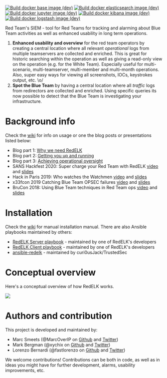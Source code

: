 [![Build docker base image (dev)](https://github.com/outflanknl/RedELK/actions/workflows/docker-build-dev-base.yml/badge.svg)](https://github.com/outflanknl/RedELK/actions/workflows/docker-build-dev-base.yml)
[![Build docker elasticsearch image (dev)](https://github.com/outflanknl/RedELK/actions/workflows/docker-build-dev-elasticsearch.yml/badge.svg?branch=develop)](https://github.com/outflanknl/RedELK/actions/workflows/docker-build-dev-elasticsearch.yml)
[![Build docker jupyter image (dev)](https://github.com/outflanknl/RedELK/actions/workflows/docker-build-dev-jupyter.yml/badge.svg?branch=develop)](https://github.com/outflanknl/RedELK/actions/workflows/docker-build-dev-jupyter.yml)
[![Build docker kibana image (dev)](https://github.com/outflanknl/RedELK/actions/workflows/docker-build-dev-kibana.yml/badge.svg?branch=develop)](https://github.com/outflanknl/RedELK/actions/workflows/docker-build-dev-kibana.yml)
[![Build docker logstash image (dev)](https://github.com/outflanknl/RedELK/actions/workflows/docker-build-dev-logstash.yml/badge.svg?branch=develop)](https://github.com/outflanknl/RedELK/actions/workflows/docker-build-dev-logstash.yml)

Red Team's SIEM - tool for Red Teams for tracking and alarming about Blue Team activities as well as enhanced usability in long term operations.

1. **Enhanced usability and overview** for the red team operators by creating a central location where all relevant _operational_ logs from multiple teamservers are collected and enriched. This is great for historic searching within the operation as well as giving a read-only view on the operation (e.g. for the White Team). Especially useful for multi-scenario, multi-teamserver, multi-member and multi-month operations. Also, super easy ways for viewing all screenshots, IOCs, keystrokes output, etc. \o/
2. **Spot the Blue Team** by having a central location where all _traffic_ logs from redirectors are collected and enriched. Using specific queries its now possible to detect that the Blue Team is investigating your infrastructure.

# Background info #
Check the [wiki](https://github.com/outflanknl/RedELK/wiki) for info on usage or one the blog posts or presentations listed below:
- Blog part 1: [Why we need RedELK](https://outflank.nl/blog/2019/02/14/introducing-redelk-part-1-why-we-need-it/)
- Blog part 2: [Getting you up and running](https://outflank.nl/blog/2020/02/28/redelk-part-2-getting-you-up-and-running/)
- Blog part 3: [Achieving operational oversight](https://outflank.nl/blog/2020/04/07/redelk-part-3-achieving-operational-oversight/)
- SANS Hackfest 2020: Super charge your Red Team with RedELK [video](https://www.youtube.com/watch?v=24pVnDSSOLY) and [slides](https://github.com/outflanknl/Presentations/blob/master/SANSHackFest2020_Smeets_SuperchargeYourRedTeamwithRedELK.pdf)
- Hack in Paris 2019: Who watches the Watchmen [video](https://www.youtube.com/watch?v=ZezBCAUax6c) and [slides](https://github.com/outflanknl/Presentations/blob/master/HackInParis2019_WhoWatchesTheWatchmen_Bergman-Smeetsfinal.pdf)
- x33fcon 2019 Catching Blue Team OPSEC failures [video](https://www.youtube.com/watch?v=-CNMgh0yJag) and [slides](https://github.com/outflanknl/Presentations/blob/master/x33fcon2019_OutOfTheBlue-CatchingBlueTeamOPSECFailures_publicversion.pdf)
- BruCon 2018: Using Blue Team techniques in Red Team ops [video](https://www.youtube.com/watch?v=OjtftdPts4g) and [slides](https://github.com/outflanknl/Presentations/blob/master/MirrorOnTheWall_BruCon2018_UsingBlueTeamTechniquesinRedTeamOps_Bergman-Smeets_FINAL.pdf)

# Installation #
Check the [wiki](https://github.com/outflanknl/RedELK/wiki) for manual installation manual. There are also Ansible playbooks maintained by others:
- [RedELK Server playbook](https://github.com/fastlorenzo/redelk-server) - maintained by one of RedELK's developers
- [RedELK Client playbook](https://github.com/fastlorenzo/redelk-client) - maintained by one of RedELK's developers
- [ansible-redelk](https://github.com/curi0usJack/ansible-redelk) - maintained by curi0usJack/TrustedSec

# Conceptual overview #

Here's a conceptual overview of how RedELK works.

![](./images/redelk_overview.jpg)


# Authors and contribution #
This project is developed and maintained by:
- Marc Smeets (@MarcOverIP on [Github](https://github.com/MarcOverIP) and [Twitter](https://twitter.com/MarcOverIP))
- Mark Bergman (@xychix on [Github](https://github.com/xychix) and [Twitter](https://twitter.com/xychix))
- Lorenzo Bernardi (@fastlorenzo on [Github](https://github.com/fastlorenzo) and [Twitter](https://twitter.com/fastlorenzo))

We welcome contributions! Contributions can be both in code, as well as in ideas you might have for further development, alarms, usability improvements, etc.
